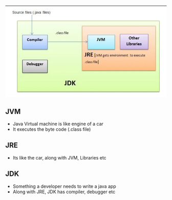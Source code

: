 ![alt text](https://github.com/akin-a/notes/blob/main/images/java/jdkvsjvmvsjre.png)

JVM
---
- Java Virtual machine is like engine of a car
- It executes the byte code (.class file)
  
JRE
---
- Its like the car, along with JVM, Libraries etc

JDK
---
- Something a developer needs to write a java app
- Along with JRE, JDK has compiler, debugger etc
